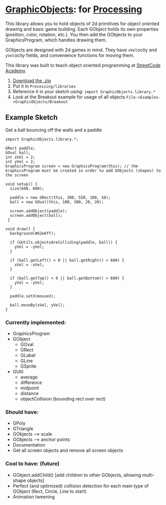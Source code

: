 # [GraphicObjects](https://github.com/lukefwilson/GraphicObjects/raw/master/distribution/GraphicObjects-1/download/GraphicObjects.zip): for [Processing](https://www.processing.org)
This library allows you to hold objects of 2d primitives for object oriented drawing and basic game building. Each GObject holds its own properties (position, color, rotation, etc.). You then add the GObjects to your GraphicsProgram, which handles drawing them.

GObjects are designed with 2d games in mind. They have `xVel`ocity and `yVel`ocity fields, and convenience functions for moving them.

This library was built to teach object oriented programming at [StreetCode Academy](http://www.liveinpeace.org/streetcode-academy/). 


1. [Download the .zip](https://github.com/lukefwilson/GraphicObjects/raw/master/distribution/GraphicObjects-1/download/GraphicObjects.zip)
2. Put it in `Processing/libraries`
3. Reference it in your sketch using: `import GraphicObjects.library.*`
4. Look at the Breakout example for usage of all objects `File->Examples->GraphicObjects/Breakout`


## Example Sketch
Get a ball bouncing off the walls and a paddle

```
import GraphicObjects.library.*;

GRect paddle;
GOval ball;
int xVel = 2;
int yVel = 2;
GraphicsProgram screen = new GraphicsProgram(this); // the GraphicsProgram must be created in order to add GObjects (shapes) to the screen

void setup() {
  size(600, 600);

  paddle = new GRect(this, 300, 550, 100, 10);
  ball = new GOval(this, 100, 300, 20, 20);
  
  screen.addObject(paddle);
  screen.addObject(ball);
 }

void draw() {
  background(#62e6ff);
  
  if (GUtils.objectsAreColliding(paddle, ball)) {
    yVel = -yVel;
  }
  
  if (ball.getLeft() < 0 || ball.getRight() > 600) {
    xVel = -xVel;
  }    
  
  if (ball.getTop() < 0 || ball.getBottom() > 600) {
    yVel = -yVel;
  }    
  
  paddle.setX(mouseX);
  
  ball.moveBy(xVel, yVel);
}
```

### Currently implemented:
- GraphicsProgram
- GObject
  - GOval
  - GRect
  - GLabel
  - GLine
  - GSprite
- GUtil
  - average
  - difference
  - midpoint
  - distance
  - objectCollision (bounding rect over rect)

### Should have:
- GPoly
- GTriangle
- GObjects --> scale
- GObjects --> anchor points
- Documentation
- Get all screen objects and remove all screen objects


### Cool to have: (future)
- GObject.addChild() [add children to other GObjects, allowing multi-shape objects]
- Perfect (and optimized) collision detection for each main type of GObject (Rect, Circle, Line to start)
- Animation tweening
